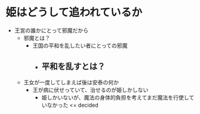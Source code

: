 # 姫はどうして追われているか
- 王宮の誰かにとって邪魔だから
  - 邪魔とは？
    - 王国の平和を乱したい者にとっての邪魔
      - 平和を乱すとは？
        - 
  - 王女が一度してしまえば後は安泰の何か
    - 王が病に伏せっていて、治せるのが姫しかしない
      - 姫しかいないが、魔法の身体的負担を考えてまだ魔法を行使していなかった <= decided
